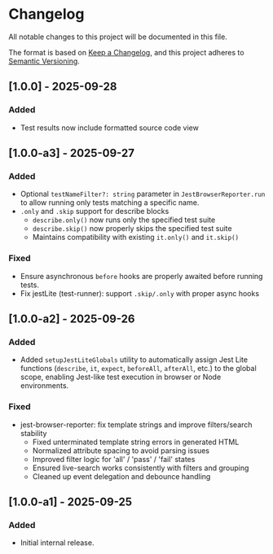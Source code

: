 ﻿# Changelog
All notable changes to this project will be documented in this file.

The format is based on [Keep a Changelog](https://keepachangelog.com/en/1.0.0/),
and this project adheres to [Semantic Versioning](https://semver.org/spec/v2.0.0.html).

## [1.0.0] - 2025-09-28
### Added
- Test results now include formatted source code view
 
## [1.0.0-a3] - 2025-09-27
### Added
- Optional `testNameFilter?: string` parameter in `JestBrowserReporter.run` to allow running only tests matching a specific name.
- `.only` and `.skip` support for describe blocks
  - `describe.only()` now runs only the specified test suite
  - `describe.skip()` now properly skips the specified test suite
  - Maintains compatibility with existing `it.only()` and `it.skip()`

### Fixed
- Ensure asynchronous `before` hooks are properly awaited before running tests.
- Fix jestLite (test-runner): support `.skip/.only` with proper async hooks

## [1.0.0-a2] - 2025-09-26
### Added
- Added `setupJestLiteGlobals` utility to automatically assign Jest Lite functions (`describe`, `it`, `expect`, `beforeAll`, `afterAll`, etc.) to the global scope, enabling Jest-like test execution in browser or Node environments.

### Fixed
- jest-browser-reporter: fix template strings and improve filters/search stability
  - Fixed unterminated template string errors in generated HTML
  - Normalized attribute spacing to avoid parsing issues
  - Improved filter logic for 'all' / 'pass' / 'fail' states
  - Ensured live-search works consistently with filters and grouping
  - Cleaned up event delegation and debounce handling


## [1.0.0-a1] - 2025-09-25

### Added
- Initial internal release.